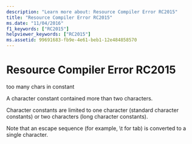 ```yaml
---
description: "Learn more about: Resource Compiler Error RC2015"
title: "Resource Compiler Error RC2015"
ms.date: "11/04/2016"
f1_keywords: ["RC2015"]
helpviewer_keywords: ["RC2015"]
ms.assetid: 99691683-fb9e-4e61-beb1-12e484858570
---
```

# Resource Compiler Error RC2015

too many chars in constant

A character constant contained more than two characters.

Character constants are limited to one character (standard character constants) or two characters (long character constants).

Note that an escape sequence (for example, \t for tab) is converted to a single character.
